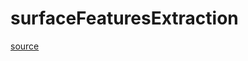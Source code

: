 # surfaceFeaturesExtraction

[source](github.com/OpenFOAM-jp/OpenFOAM-utilities-tutorials-jp/blob/master/v1906/surface/surfaceFeatureExtract/extractionMethod/surfaceFeaturesExtraction.C/surfaceFeaturesExtraction.C)



